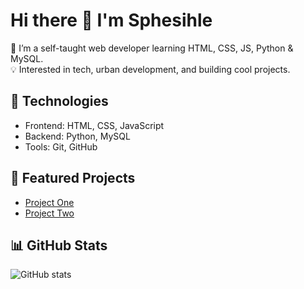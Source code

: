 # Hi there 👋 I'm Sphesihle

🚀 I’m a self-taught web developer learning HTML, CSS, JS, Python & MySQL.  
💡 Interested in tech, urban development, and building cool projects.  

## 🔧 Technologies
- Frontend: HTML, CSS, JavaScript
- Backend: Python, MySQL
- Tools: Git, GitHub

## 📌 Featured Projects
- [Project One](https://github.com/MaKhumalo2/Basic-Calculator-Program)
- [Project Two](https://github.com/MaKhumalo2/Python-Project-Finale)

## 📊 GitHub Stats
![GitHub stats](https://github-readme-stats.vercel.app/api?username=yourusername&show_icons=true&theme=tokyonight)


